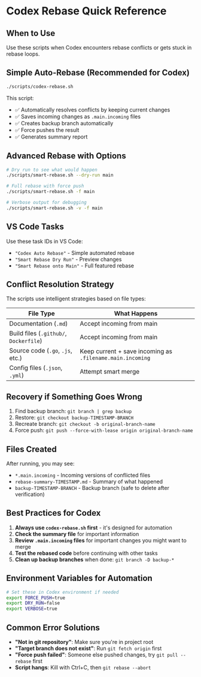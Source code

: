 # Codex Rebase Quick Reference

## When to Use

Use these scripts when Codex encounters rebase conflicts or gets stuck in rebase loops.

## Simple Auto-Rebase (Recommended for Codex)

```bash
./scripts/codex-rebase.sh
```

This script:

- ✅ Automatically resolves conflicts by keeping current changes
- ✅ Saves incoming changes as `.main.incoming` files
- ✅ Creates backup branch automatically
- ✅ Force pushes the result
- ✅ Generates summary report

## Advanced Rebase with Options

```bash
# Dry run to see what would happen
./scripts/smart-rebase.sh --dry-run main

# Full rebase with force push
./scripts/smart-rebase.sh -f main

# Verbose output for debugging
./scripts/smart-rebase.sh -v -f main
```

## VS Code Tasks

Use these task IDs in VS Code:

- `"Codex Auto Rebase"` - Simple automated rebase
- `"Smart Rebase Dry Run"` - Preview changes
- `"Smart Rebase onto Main"` - Full featured rebase

## Conflict Resolution Strategy

The scripts use intelligent strategies based on file types:

| File Type                              | What Happens                                              |
| -------------------------------------- | --------------------------------------------------------- |
| Documentation (`.md`)                  | Accept incoming from main                                 |
| Build files (`.github/`, `Dockerfile`) | Accept incoming from main                                 |
| Source code (`.go`, `.js`, etc.)       | Keep current + save incoming as `.filename.main.incoming` |
| Config files (`.json`, `.yml`)         | Attempt smart merge                                       |

## Recovery if Something Goes Wrong

1. Find backup branch: `git branch | grep backup`
2. Restore: `git checkout backup-TIMESTAMP-BRANCH`
3. Recreate branch: `git checkout -b original-branch-name`
4. Force push: `git push --force-with-lease origin original-branch-name`

## Files Created

After running, you may see:

- `*.main.incoming` - Incoming versions of conflicted files
- `rebase-summary-TIMESTAMP.md` - Summary of what happened
- `backup-TIMESTAMP-BRANCH` - Backup branch (safe to delete after verification)

## Best Practices for Codex

1. **Always use `codex-rebase.sh` first** - it's designed for automation
2. **Check the summary file** for important information
3. **Review `.main.incoming` files** for important changes you might want to merge
4. **Test the rebased code** before continuing with other tasks
5. **Clean up backup branches** when done: `git branch -D backup-*`

## Environment Variables for Automation

```bash
# Set these in Codex environment if needed
export FORCE_PUSH=true
export DRY_RUN=false
export VERBOSE=true
```

## Common Error Solutions

- **"Not in git repository"**: Make sure you're in project root
- **"Target branch does not exist"**: Run `git fetch origin` first
- **"Force push failed"**: Someone else pushed changes, try `git pull --rebase` first
- **Script hangs**: Kill with Ctrl+C, then `git rebase --abort`
